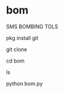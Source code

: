 # bom
SMS BOMBING TOLS










pkg install git





git clone 









cd bom






ls 







python bom.py 

